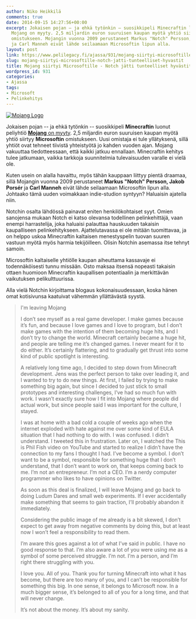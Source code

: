 ```yaml
---
author: Niko Heikkilä
comments: true
date: 2014-09-15 14:27:56+00:00
excerpt: Jokaisen pojan – ja ehkä tytönkin – suosikkipeli Minecraftin luonut peliyhtiö
  Mojang on myyty. 2,5 miljardin euron suuruisen kaupan myötä yhtiö siirtyy Microsoftin
  omistukseen. Mojangin vuonna 2009 perustaneet Markus "Notch" Persson, Jakob Porsér
  ja Carl Manneh eivät lähde seilaamaan Microsoftin lipun alla.
layout: post
link: https://www.pelilegacy.fi/ajassa/931/mojang-siirtyi-microsoftille-notch-jatti-tunteelliset-hyvastit
slug: mojang-siirtyi-microsoftille-notch-jatti-tunteelliset-hyvastit
title: Mojang siirtyi Microsoftille - Notch jätti tunteelliset hyvästit
wordpress_id: 931
categories:
- Ajassa
tags:
- Microsoft
- Pelinkehitys
---
```


[![Mojang Logo](http://www.pelilegacy.fi/wp-content/uploads/2014/09/mojang-logo.png)](http://www.pelilegacy.fi/wp-content/uploads/2014/09/mojang-logo.png)

Jokaisen pojan -- ja ehkä tytönkin -- suosikkipeli **Minecraftin** luonut peliyhtiö [**Mojang** on myyty](https://mojang.com/2014/09/yes-were-being-bought-by-microsoft/). 2,5 miljardin euron suuruisen kaupan myötä yhtiö siirtyy **Microsoftin** omistukseen. Uusi omistaja ei tule yllätyksenä, sillä yhtiöt ovat tehneet tiivistä yhteistyötä jo kahden vuoden ajan. Mojang vakuuttaa tiedotteessaan, että kaikki jatkuu ennallaan. Minecraftin kehitys tulee jatkumaan, vaikka tarkkoja suunnitelmia tulevaisuuden varalle ei vielä ole.

Kuten usein on alalla havaittu, myös tähän kauppaan liittyy pientä draamaa, sillä Mojangin vuonna 2009 perustaneet **Markus "Notch" Persson, Jakob Porsér** ja **Carl Manneh** eivät lähde seilaamaan Microsoftin lipun alla. Johtaako tämä uuden voimakkaan indie-studion syntyyn? Haluaisin ajatella niin.

Notchin osalta lähdössä painavat eniten henkilökohtaiset syyt. Omien sanojensa mukaan Notch ei katso olevansa todellinen pelinkehittäjä, vaan enempi harrastelija, joka haluaisi palauttaa hauskuuden takaisin kaupalliseen pelinkehitykseen. Ajattelutavassa ei ole mitään tuomittavaa, ja on helppo uskoa Minecraftin kaltaisen menestyspelin tuovan suuren vastuun myötä myös harmia tekijöilleen. Olisin Notchin asemassa itse tehnyt samoin.

Microsoftin kaltaiselle yhtiölle kaupan aiheuttama kassavaje ei todennäköisesti tunnu missään. Osto maksaa itsensä nopeasti takaisin ottaen huomioon Minecraftin kaupallisen potentiaalin ja merkittävän vaikutuksen pelikulttuurissa.

Alla vielä Notchin kirjoittama blogaus kokonaisuudessaan, koska hänen omat kotisivunsa kaatuivat vähemmän yllättävästä syystä.



<blockquote>I'm leaving Mojang

I don’t see myself as a real game developer. I make games because it’s fun, and because I love games and I love to program, but I don’t make games with the intention of them becoming huge hits, and I don’t try to change the world. Minecraft certainly became a huge hit, and people are telling me it’s changed games. I never meant for it to do either. It’s certainly flattering, and to gradually get thrust into some kind of public spotlight is interesting.

A relatively long time ago, I decided to step down from Minecraft development. Jens was the perfect person to take over leading it, and I wanted to try to do new things. At first, I failed by trying to make something big again, but since I decided to just stick to small prototypes and interesting challenges, I’ve had so much fun with work. I wasn’t exactly sure how I fit into Mojang where people did actual work, but since people said I was important for the culture, I stayed.

I was at home with a bad cold a couple of weeks ago when the internet exploded with hate against me over some kind of EULA situation that I had nothing to do with. I was confused. I didn’t understand. I tweeted this in frustration. Later on, I watched the This is Phil Fish video on YouTube and started to realize I didn’t have the connection to my fans I thought I had. I’ve become a symbol. I don’t want to be a symbol, responsible for something huge that I don’t understand, that I don’t want to work on, that keeps coming back to me. I’m not an entrepreneur. I’m not a CEO. I’m a nerdy computer programmer who likes to have opinions on Twitter.

As soon as this deal is finalized, I will leave Mojang and go back to doing Ludum Dares and small web experiments. If I ever accidentally make something that seems to gain traction, I’ll probably abandon it immediately.

Considering the public image of me already is a bit skewed, I don’t expect to get away from negative comments by doing this, but at least now I won’t feel a responsibility to read them.

I’m aware this goes against a lot of what I’ve said in public. I have no good response to that. I’m also aware a lot of you were using me as a symbol of some perceived struggle. I’m not. I’m a person, and I’m right there struggling with you.

I love you. All of you. Thank you for turning Minecraft into what it has become, but there are too many of you, and I can’t be responsible for something this big. In one sense, it belongs to Microsoft now. In a much bigger sense, it’s belonged to all of you for a long time, and that will never change.

It’s not about the money. It’s about my sanity.</blockquote>
